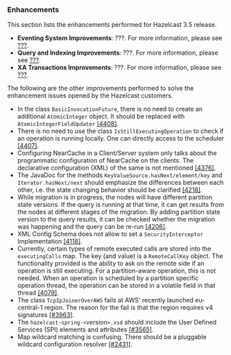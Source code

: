 
### Enhancements

This section lists the enhancements performed for Hazelcast 3.5 release.

- **Eventing System Improvements**: ???. For more information, please see [???](#???).
- **Query and Indexing Improvements**: ???. For more information, please see [???](#???).
- **XA Transactions Improvements**: ???. For more information, please see [???](#???).
 

The following are the other improvements performed to solve the enhancement issues opened by the Hazelcast customers.

- In the class `BasicInvocationFuture`, there is no need to create an additional `AtomicInteger` object. It should be
replaced with `AtomicIntegerFieldUpdater` [[4408]](https://github.com/hazelcast/hazelcast/issues/4408).
- There is no need to use the class `IsStillExecutingOperation` to check if an operation is running locally. One
can directly access to the scheduler [[4407]](https://github.com/hazelcast/hazelcast/issues/4407).
- Configuring NearCache in a Client/Server system only talks about the programmatic configuration of NearCache on
the clients. The declarative configuration (XML) of the same is not
mentioned [[4376]](https://github.com/hazelcast/hazelcast/issues/4376).
- The JavaDoc for the methods `KeyValueSource.hasNext/element/key` and `Iterator.hasNext/next` should emphasize
the differences between each other, i.e. the state changing behavior should be
clarified [[4218]](https://github.com/hazelcast/hazelcast/issues/4218).
- While migration is in progress, the nodes will have different partition state versions. If the query is running
at that time, it can get results from the nodes at different stages of the migration. By adding partition state
version to the query results, it can be checked whether the migration was happening and the query can be
re-run [[4206]](https://github.com/hazelcast/hazelcast/issues/4206).
- XML Config Schema does not allow to set a `SecurityInterceptor`
Implementation [[4118]](https://github.com/hazelcast/hazelcast/issues/4118).
- Currently, certain types of remote executed calls are stored into the `executingCalls` map. The key
(and value) is a `RemoteCallKey` object. The functionality provided is the ability to ask on the remote side
if an operation is still executing. For a partition-aware operation, this is not needed. When an operation is
scheduled by a partition specific operation thread, the operation can be stored in a volatile field in that
thread [[4079]](https://github.com/hazelcast/hazelcast/issues/4079).
- The class `TcpIpJoinerOverAWS` fails at AWS' recently launched eu-central-1 region. The reason for the fail is
that the region requires v4 signatures [[#3963]](https://github.com/hazelcast/hazelcast/issues/3963).
- The `hazelcast-spring-<`*version*`>.xsd` should include the User Defined Services (SPI) elements and
attributes [[#3565]](https://github.com/hazelcast/hazelcast/issues/3565).
- Map wildcard matching is confusing. There should be a pluggable wildcard configuration
resolver [[#2431]](https://github.com/hazelcast/hazelcast/issues/2431).



